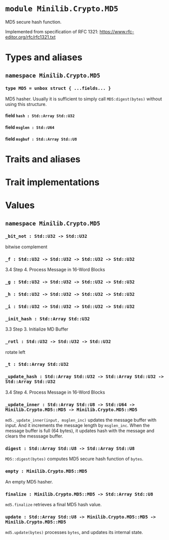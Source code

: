 # `module Minilib.Crypto.MD5`

MD5 secure hash function.

Implemented from specification of RFC 1321:
https://www.rfc-editor.org/rfc/rfc1321.txt

# Types and aliases

## `namespace Minilib.Crypto.MD5`

### `type MD5 = unbox struct { ...fields... }`

MD5 hasher.
Usually it is sufficient to simply call `MD5:digest(bytes)` without using this structure.

#### field `hash : Std::Array Std::U32`

#### field `msglen : Std::U64`

#### field `msgbuf : Std::Array Std::U8`

# Traits and aliases

# Trait implementations

# Values

## `namespace Minilib.Crypto.MD5`

### `_bit_not : Std::U32 -> Std::U32`

bitwise complement

### `_f : Std::U32 -> Std::U32 -> Std::U32 -> Std::U32`

3.4 Step 4. Process Message in 16-Word Blocks

### `_g : Std::U32 -> Std::U32 -> Std::U32 -> Std::U32`

### `_h : Std::U32 -> Std::U32 -> Std::U32 -> Std::U32`

### `_i : Std::U32 -> Std::U32 -> Std::U32 -> Std::U32`

### `_init_hash : Std::Array Std::U32`

3.3 Step 3. Initialize MD Buffer

### `_rotl : Std::U32 -> Std::U32 -> Std::U32`

rotate left

### `_t : Std::Array Std::U32`

### `_update_hash : Std::Array Std::U32 -> Std::Array Std::U32 -> Std::Array Std::U32`

3.4 Step 4. Process Message in 16-Word Blocks

### `_update_inner : Std::Array Std::U8 -> Std::U64 -> Minilib.Crypto.MD5::MD5 -> Minilib.Crypto.MD5::MD5`

`md5._update_inner(input, msglen_inc)` updates the message buffer with input.
And it increments the message length by `msglen_inc`.
When the message buffer is full (64 bytes), it updates hash with the message
and clears the messsage buffer.

### `digest : Std::Array Std::U8 -> Std::Array Std::U8`

`MD5::digest(bytes)` computes MD5 secure hash function of `bytes`.

### `empty : Minilib.Crypto.MD5::MD5`

An empty MD5 hasher.

### `finalize : Minilib.Crypto.MD5::MD5 -> Std::Array Std::U8`

`md5.finalize` retrieves a final MD5 hash value.

### `update : Std::Array Std::U8 -> Minilib.Crypto.MD5::MD5 -> Minilib.Crypto.MD5::MD5`

`md5.update(bytes)` processes `bytes`, and updates its internal state.